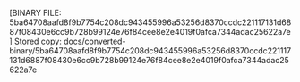 [BINARY FILE: 5ba64708aafd8f9b7754c208dc943455996a53256d8370ccdc221117131d6887f08430e6cc9b728b99124e76f84cee8e2e4019f0afca7344adac25622a7e]
Stored copy: docs/converted-binary/5ba64708aafd8f9b7754c208dc943455996a53256d8370ccdc221117131d6887f08430e6cc9b728b99124e76f84cee8e2e4019f0afca7344adac25622a7e
